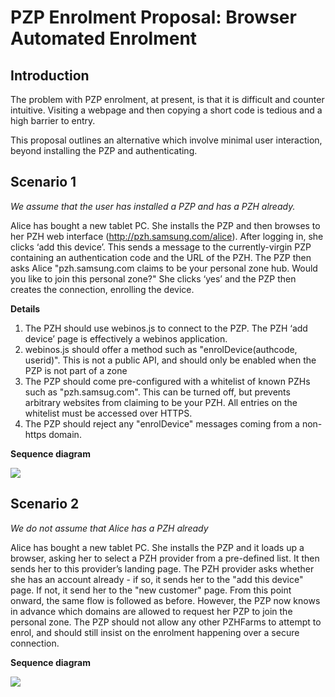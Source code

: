 PZP Enrolment Proposal: Browser Automated Enrolment
===================================================

Introduction
------------

The problem with PZP enrolment, at present, is that it is difficult and counter intuitive. Visiting a webpage and then copying a short code is tedious and a high barrier to entry.

This proposal outlines an alternative which involve minimal user interaction, beyond installing the PZP and authenticating.

Scenario 1
----------

_We assume that the user has installed a PZP and has a PZH already._

Alice has bought a new tablet PC. She installs the PZP and then browses to her PZH web interface (http://pzh.samsung.com/alice). After logging in, she clicks ‘add this device’. This sends a message to the currently-virgin PZP containing an authentication code and the URL of the PZH. The PZP then asks Alice "pzh.samsung.com claims to be your personal zone hub. Would you like to join this personal zone?" She clicks ‘yes’ and the PZP then creates the connection, enrolling the device.

**Details**

1.  The PZH should use webinos.js to connect to the PZP. The PZH ‘add device’ page is effectively a webinos application.
2.  webinos.js should offer a method such as "enrolDevice(authcode, userid)". This is not a public API, and should only be enabled when the PZP is not part of a zone
3.  The PZP should come pre-configured with a whitelist of known PZHs such as "pzh.samsug.com". This can be turned off, but prevents arbitrary websites from claiming to be your PZH. All entries on the whitelist must be accessed over HTTPS.
4.  The PZP should reject any "enrolDevice" messages coming from a non-https domain.

**Sequence diagram**

![]({width:800px}automated_enrolment.png)

Scenario 2
----------

_We do not assume that Alice has a PZH already_

Alice has bought a new tablet PC. She installs the PZP and it loads up a browser, asking her to select a PZH provider from a pre-defined list. It then sends her to this provider’s landing page. The PZH provider asks whether she has an account already - if so, it sends her to the "add this device" page. If not, it send her to the "new customer" page. From this point onward, the same flow is followed as before. However, the PZP now knows in advance which domains are allowed to request her PZP to join the personal zone. The PZP should not allow any other PZHFarms to attempt to enrol, and should still insist on the enrolment happening over a secure connection.

**Sequence diagram**

![]({width:800px}automated_enrolment_2.png)

